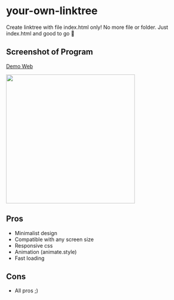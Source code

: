 # your-own-linktree
Create linktree with file index.html only! No more file or folder. Just index.html and good to go 💯

## Screenshot of Program
[Demo Web](https://links.rayatiga.com/)

<img src="https://rayatiga.com/archive/images/rayatiga-links_screenshots.png" width="350px" />

## Pros
- Minimalist design
- Compatible with any screen size
- Responsive css
- Animation (animate.style)
- Fast loading

## Cons
- All pros ;)

